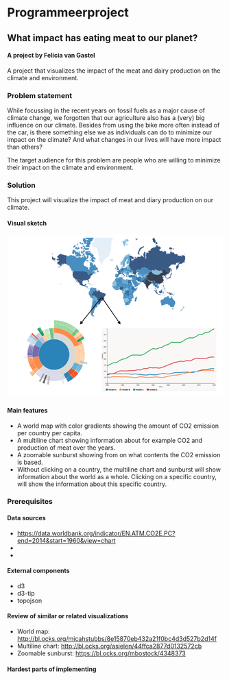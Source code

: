 # Programmeerproject

## What impact has eating meat to our planet?
#### A project by Felicia van Gastel

A project that visualizes the impact of the meat and dairy production on the climate and environment.

### Problem statement
While focussing in the recent years on fossil fuels as a major cause of climate change, we forgotten that our agriculture also has a (very) big influence on our climate. Besides from using the bike more often instead of the car, is there something else we as individuals can do to minimize our impact on the climate? And what changes in our lives will have more impact than others?

The target audience for this problem are people who are willing to minimize their impact on
the climate and environment.

### Solution
This project will visualize the impact of meat and diary production on our climate.

#### Visual sketch
![Sketch.png](https://github.com/11096187/programmeerproject/blob/master/doc/Sketch.png)

#### Main features
- A world map with color gradients showing the amount of CO2 emission per country per capita.
- A multiline chart showing information about for example CO2 and production of meat over the years.
- A zoomable sunburst showing from on what contents the CO2 emission is based.
- Without clicking on a country, the multiline chart and sunburst will show information about the world as a whole. Clicking on a specific country, will show the information about this specific country.

### Prerequisites
#### Data sources
- https://data.worldbank.org/indicator/EN.ATM.CO2E.PC?end=2014&start=1960&view=chart
-
-

#### External components
- d3
- d3-tip
- topojson

#### Review of similar or related visualizations
- World map: http://bl.ocks.org/micahstubbs/8e15870eb432a21f0bc4d3d527b2d14f
- Multiline chart: http://bl.ocks.org/asielen/44ffca2877d0132572cb
- Zoomable sunburst: https://bl.ocks.org/mbostock/4348373
#### Hardest parts of implementing

